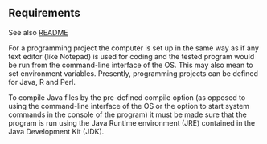 <h2 id="Requirements">Requirements</h2>
<p>See also
   <a href="https://github.com/Eadgyth/Programming-Editor/blob/master/README.md">
   README
   </a>
</p>
<p>For a programming project the computer is set up in the same way as if any text
   editor (like Notepad) is used for coding and the tested program would be run
   from the command-line interface of the OS. This may also mean to set environment
   variables. Presently, programming projects can be defined for Java, R and Perl.
</p>
<p>To compile Java files by the pre-defined compile option (as opposed to using the
   command-line interface of the OS or the option to start system commands in the
   console of the program) it must be made sure that the program is run using the
   Java Runtime environment (JRE) contained in the Java Development Kit (JDK).
</p>
